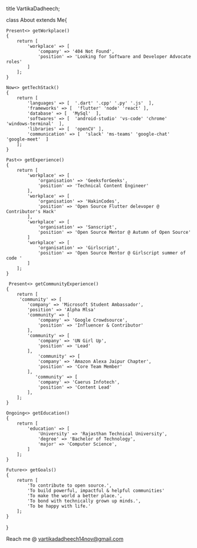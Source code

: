 title VartikaDadheech;

class About extends Me{

    Present<> getWorkplace()
    {
        return [
            'workplace' => [
                'company' => '404 Not Found',
                'position' => 'Looking for Software and Developer Advocate roles'
            ]
        ];
    }

    Now<> getTechStack()
    {
        return [
            'languages' => [  '.dart' '.cpp' '.py' '.js'  ],
            'frameworks' => [  'flutter' 'node' 'react' ],
            'database' => [  'MySql'  ],
            'softwares' => [  'android-studio' 'vs-code' 'chrome' 'windows-terminal'  ],
            'libraries' => [  'openCV' ],
            'communication' => [  'slack' 'ms-teams' 'google-chat' 'google-meet'  ]
        ];
    }
    
    Past<> getExperience()
    {
        return [
            'workplace' => [
                'organisation' => 'GeeksforGeeks',
                'position' => 'Technical Content Engineer'
            ],
            'workplace' => [
                'organisation' => 'HakinCodes',
                'position' => 'Open Source Flutter delevoper @ Contributor's Hack'
            ],
            'workplace' => [
                'organisation' => 'Sanscript',
                'position' => 'Open Source Mentor @ Autumn of Open Source'
            ]
            'workplace' => [
                'organisation' => 'Girlscript',
                'position' => 'Open Source Mentor @ Girlscript summer of code '
            ]
        ];
    }
    
     Present<> getCommunityExperience()
    {
        return [
         'community' => [
            'company' => 'Microsoft Student Ambassador',
            'position' => 'Alpha Mlsa'
            'community' => [
                'company' => 'Google Crowdsource',
                'position' => 'Influencer & Contributor'
            ],
            'community' => [
                'company' => 'UN Girl Up',
                'position' => 'Lead'
            ],
                'community' => [
                'company' => 'Amazon Alexa Jaipur Chapter',
                'position' => 'Core Team Member'
            ],
               'community' => [
                'company' => 'Caerus Infotech',
                'position' => 'Content Lead'
            ],
        ];
    }
    
    Ongoing<> getEducation()
    {
        return [
            'education' => [
                'University' => 'Rajasthan Technical University',
                'degree' => 'Bachelor of Technology',
                'major' => 'Computer Science',
            ]
        ];
    }

    Future<> getGoals()
    {
        return [
            'To contribute to open source.',
            'To build powerful, impactful & helpful communities'
            'To make the world a better place.',
            'To bond with technically grown up minds.',
            'To be happy with life.'
        ];
    }
}





Reach me @ vartikadadheech14nov@gmail.com

